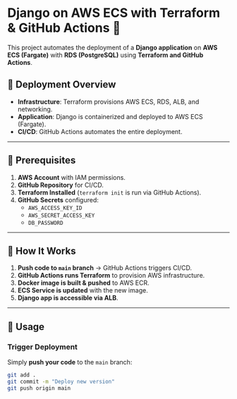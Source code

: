 # Django on AWS ECS with Terraform & GitHub Actions 🚀

This project automates the deployment of a **Django application** on **AWS ECS (Fargate)** with **RDS (PostgreSQL)** using **Terraform and GitHub Actions**.

## 🚀 Deployment Overview
- **Infrastructure**: Terraform provisions AWS ECS, RDS, ALB, and networking.
- **Application**: Django is containerized and deployed to AWS ECS (Fargate).
- **CI/CD**: GitHub Actions automates the entire deployment.

---

## 🔹 Prerequisites
1. **AWS Account** with IAM permissions.
2. **GitHub Repository** for CI/CD.
3. **Terraform Installed** (`terraform init` is run via GitHub Actions).
4. **GitHub Secrets** configured:
   - `AWS_ACCESS_KEY_ID`
   - `AWS_SECRET_ACCESS_KEY`
   - `DB_PASSWORD`

---

## 🔹 How It Works
1. **Push code to `main` branch** → GitHub Actions triggers CI/CD.
2. **GitHub Actions runs Terraform** to provision AWS infrastructure.
3. **Docker image is built & pushed** to AWS ECR.
4. **ECS Service is updated** with the new image.
5. **Django app is accessible via ALB**.

---

## 🔹 Usage
### **Trigger Deployment**
Simply **push your code** to the `main` branch:
```sh
git add .
git commit -m "Deploy new version"
git push origin main
